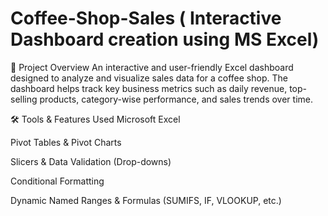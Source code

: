 # Coffee-Shop-Sales ( Interactive Dashboard creation using MS Excel)

📌 Project Overview
An interactive and user-friendly Excel dashboard designed to analyze and visualize sales data for a coffee shop. The dashboard helps track key business metrics such as daily revenue, top-selling products, category-wise performance, and sales trends over time.


🛠 Tools & Features Used
Microsoft Excel

Pivot Tables & Pivot Charts

Slicers & Data Validation (Drop-downs)

Conditional Formatting

Dynamic Named Ranges & Formulas (SUMIFS, IF, VLOOKUP, etc.)
